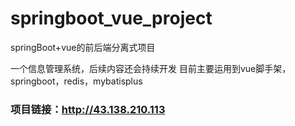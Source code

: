 # springboot_vue_project
springBoot+vue的前后端分离式项目

一个信息管理系统，后续内容还会持续开发
目前主要运用到vue脚手架，springboot，redis，mybatisplus

### 项目链接：http://43.138.210.113
